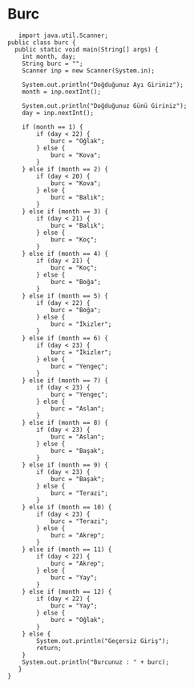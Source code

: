 # Burc


       import java.util.Scanner;
    public class burc {
      public static void main(String[] args) {
        int month, day;
        String burc = "";
        Scanner inp = new Scanner(System.in);

        System.out.println("Doğduğunuz Ayı Giriniz");
        month = inp.nextInt();

        System.out.println("Doğduğunuz Günü Giriniz");
        day = inp.nextInt();

        if (month == 1) {
            if (day < 22) {
                burc = "Oğlak";
            } else {
                burc = "Kova";
            }
        } else if (month == 2) {
            if (day < 20) {
                burc = "Kova";
            } else {
                burc = "Balık";
            }
        } else if (month == 3) {
            if (day < 21) {
                burc = "Balık";
            } else {
                burc = "Koç";
            }
        } else if (month == 4) {
            if (day < 21) {
                burc = "Koç";
            } else {
                burc = "Boğa";
            }
        } else if (month == 5) {
            if (day < 22) {
                burc = "Boğa";
            } else {
                burc = "İkizler";
            }
        } else if (month == 6) {
            if (day < 23) {
                burc = "İkizler";
            } else {
                burc = "Yengeç";
            }
        } else if (month == 7) {
            if (day < 23) {
                burc = "Yengeç";
            } else {
                burc = "Aslan";
            }
        } else if (month == 8) {
            if (day < 23) {
                burc = "Aslan";
            } else {
                burc = "Başak";
            }
        } else if (month == 9) {
            if (day < 23) {
                burc = "Başak";
            } else {
                burc = "Terazi";
            }
        } else if (month == 10) {
            if (day < 23) {
                burc = "Terazi";
            } else {
                burc = "Akrep";
            }
        } else if (month == 11) {
            if (day < 22) {
                burc = "Akrep";
            } else {
                burc = "Yay";
            }
        } else if (month == 12) {
            if (day < 22) {
                burc = "Yay";
            } else {
                burc = "Oğlak";
            }
        } else {
            System.out.println("Geçersiz Giriş");
            return;
        }
        System.out.println("Burcunuz : " + burc);
       }
    }


